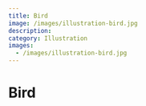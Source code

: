 ```yaml
---
title: Bird
image: /images/illustration-bird.jpg
description:
category: Illustration
images:
  - /images/illustration-bird.jpg
---
```


# Bird
